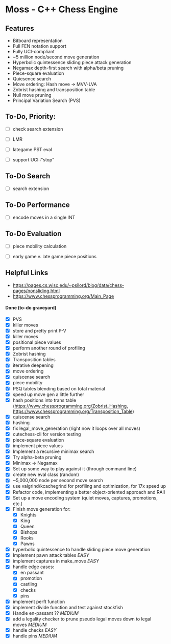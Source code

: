 # Moss - C++ Chess Engine

## Features
- Bitboard representation
- Full FEN notation support
- Fully UCI-compliant
- ~5 million node/second move generation
- Hyperbolic quintessence sliding piece attack generation
- Negamax depth-first search with alpha/beta pruning
- Piece-square evaluation
- Quiesence search
- Move ordering: Hash move -> MVV-LVA
- Zobrist hashing and transposition table
- Null move pruning
- Principal Variation Search (PVS)

## To-Do, Priority:
- [ ] check search extension
- [ ] LMR
- [ ] lategame PST eval
- [ ] support UCI::"stop"


## To-Do Search
- [ ] search extension

## To-Do Performance
- [ ] encode moves in a single INT

## To-Do Evaluation
- [ ] piece mobility calculation
- [ ] early game v. late game piece positions


## Helpful Links
- https://pages.cs.wisc.edu/~psilord/blog/data/chess-pages/nonsliding.html
- https://www.chessprogramming.org/Main_Page

#### Done (to-do graveyard)
- [x] PVS
- [x] killer moves
- [x] store and pretty print P-V
- [x] killer moves
- [x] positional piece values
- [x] perform another round of profiling
- [x] Zobrist hashing
- [x] Transposition tables
- [x] iterative deepening
- [x] move ordering
- [x] quiscense search
- [x] piece mobility
- [x] PSQ tables blending based on total material
- [x] speed up move gen a little further
- [x] hash positions into trans table (https://www.chessprogramming.org/Zobrist_Hashing, https://www.chessprogramming.org/Transposition_Table)
- [x] quiscense search
- [x] hashing
- [x] fix legal_move_generation (right now it loops over all moves)
- [x] cutechess-cli for version testing
- [x] piece-square evaluation
- [x] implement piece values
- [x] Implement a recursive minimax search
- [x] Try alpha-beta pruning
- [x] Minimax -> Negamax
- [x] Set up some way to play against it (through command line)
- [x] create new eval class (random)
- [x] ~5,000,000 node per second move search
- [x] use valgrind/kcachegrind for profiling and optimization, for 17x speed up
- [x] Refactor code, implementing a better object-oriented approach and RAII
- [x] Set up a move encoding system (quiet moves, captures, promotions, etc.)
- [x] Finish move generation for:
  - [x] Knights
  - [x] King
  - [x] Queen
  - [x] Bishops
  - [x] Rooks
  - [x] Pawns
- [x] hyperbolic quintessence to handle sliding piece move generation
- [x] Implement pawn attack tables *EASY*
- [x] implement captures in make_move *EASY*
- [x] handle edge cases:
    - [x] en passant
    - [x] promotion
    - [x] castling
    - [x] checks
    - [x] pins
- [x] implement perft function
- [x] implement divide function and test against stockfish
- [x] Handle en-passant ?? *MEDIUM*
- [x] add a legality checker to prune pseudo legal moves down to legal moves *MEDIUM*
- [x] handle checks *EASY*
- [x] handle pins *MEDIUM*
